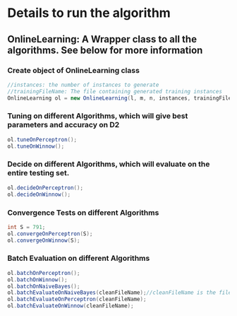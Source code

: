 # Details to run the algorithm
## OnlineLearning: A Wrapper class to all the algorithms. See below for more information
### Create object of OnlineLearning class
```java
//instances: the number of instances to generate
//trainingFileName: The file containing generated training instances
OnlineLearning ol = new OnlineLearning(l, m, n, instances, trainingFileName);
```

### Tuning on different Algorithms, which will give best parameters and accuracy on D2
```java      
ol.tuneOnPerceptron();
ol.tuneOnWinnow();
```

### Decide on different Algorithms, which will evaluate on the entire testing set.
```java
ol.decideOnPerceptron();
ol.decideOnWinnow();
```

### Convergence Tests on different Algorithms
```java
int S = 791;
ol.convergeOnPerceptron(S);
ol.convergeOnWinnow(S);      
```

### Batch Evaluation on different Algorithms
```java
ol.batchOnPerceptron();
ol.batchOnWinnow();
ol.batchOnNaiveBayes();
ol.batchEvaluateOnNaiveBayes(cleanFileName);//cleanFileName is the file containing testing instances.
ol.batchEvaluateOnPerceptron(cleanFileName);
ol.batchEvaluateOnWinnow(cleanFileName);
```